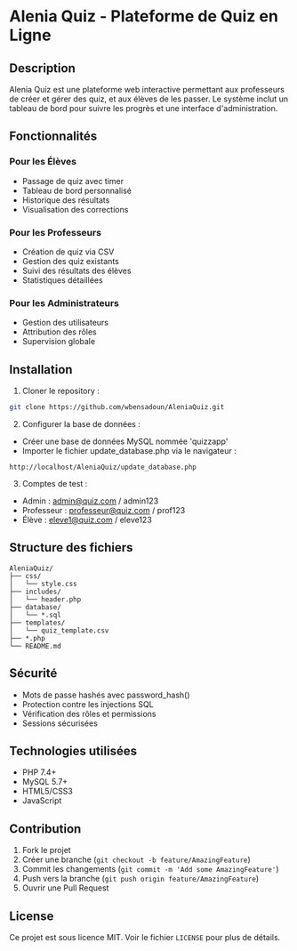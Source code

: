 # Alenia Quiz - Plateforme de Quiz en Ligne

## Description
Alenia Quiz est une plateforme web interactive permettant aux professeurs de créer et gérer des quiz, et aux élèves de les passer. Le système inclut un tableau de bord pour suivre les progrès et une interface d'administration.

## Fonctionnalités

### Pour les Élèves
- Passage de quiz avec timer
- Tableau de bord personnalisé
- Historique des résultats
- Visualisation des corrections

### Pour les Professeurs
- Création de quiz via CSV
- Gestion des quiz existants
- Suivi des résultats des élèves
- Statistiques détaillées

### Pour les Administrateurs
- Gestion des utilisateurs
- Attribution des rôles
- Supervision globale

## Installation

1. Cloner le repository :
```bash
git clone https://github.com/wbensadoun/AleniaQuiz.git
```

2. Configurer la base de données :
- Créer une base de données MySQL nommée 'quizzapp'
- Importer le fichier update_database.php via le navigateur :
```
http://localhost/AleniaQuiz/update_database.php
```

3. Comptes de test :
- Admin : admin@quiz.com / admin123
- Professeur : professeur@quiz.com / prof123
- Élève : eleve1@quiz.com / eleve123

## Structure des fichiers

```
AleniaQuiz/
├── css/
│   └── style.css
├── includes/
│   └── header.php
├── database/
│   └── *.sql
├── templates/
│   └── quiz_template.csv
├── *.php
└── README.md
```

## Sécurité
- Mots de passe hashés avec password_hash()
- Protection contre les injections SQL
- Vérification des rôles et permissions
- Sessions sécurisées

## Technologies utilisées
- PHP 7.4+
- MySQL 5.7+
- HTML5/CSS3
- JavaScript

## Contribution
1. Fork le projet
2. Créer une branche (`git checkout -b feature/AmazingFeature`)
3. Commit les changements (`git commit -m 'Add some AmazingFeature'`)
4. Push vers la branche (`git push origin feature/AmazingFeature`)
5. Ouvrir une Pull Request

## License
Ce projet est sous licence MIT. Voir le fichier `LICENSE` pour plus de détails.
